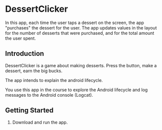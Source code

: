 DessertClicker
===============

In this app, each time the user taps a dessert on the screen, the app "purchases" the dessert for the user. The app updates values in the layout for the number of desserts that were purchased, and for the total amount the user spent.

Introduction
------------

DessertClicker is a game about making desserts. Press the button, make a dessert,
earn the big bucks.

The app intends to explain the android lifecycle.

You use this app in the course to explore the Android lifecycle and log messages to
the Android console (Logcat).


Getting Started
---------------

1. Download and run the app.
